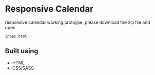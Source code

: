 # Responsive Calendar

responsive calendar working protoype, please download the zip file and open
```
index.html
```


## Built using

* HTML
* CSS/SASS